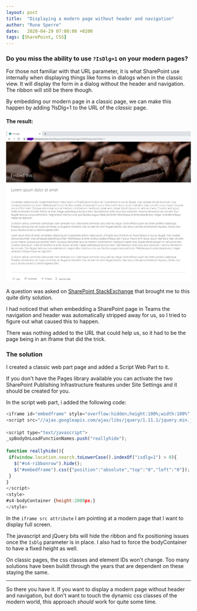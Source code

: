 ```yaml
---
layout: post
title:  "Displaying a modern page without header and navigation"
author: "Rune Sperre"
date:   2020-04-29 07:00:00 +0200
tags: [SharePoint, CSS]
---
```


### Do you miss the ability to use `?IsDlg=1` on your modern pages?

For those not familiar with that URL parameter, it is what SharePoint use internally when displaying things like forms in dialogs when in the classic view. It will display the form in a dialog without the header and navigation. The ribbon will still be there though.

By embedding our modern page in a classic page, we can make this happen by adding ?IsDlg=1 to the URL of the *classic* page.

#### The result:

![IsDlg on a modern page](/images/2020-04-29/2020-04-29-09-12-57.png)

A question was asked on [SharePoint StackExchange](https://sharepoint.stackexchange.com/) that brought me to this quite dirty solution. 

I had noticed that when embedding a SharePoint page in Teams the navigation and header was automatically stripped away for us, so I tried to figure out what caused this to happen.

There was nothing added to the URL that could help us, so it had to be the page being in an iframe that did the trick.

### The solution

I created a classic web part page and added a Script Web Part to it. 

If you don't have the Pages library available you can activate the two SharePoint Publishing Infrastructure features under Site Settings and it should be created for you.

In the script web part, i added the following code:

```javascript
<iframe id="embedframe" style="overflow:hidden;height:100%;width:100%" height="100%" width="100%" frameborder="0" src="https://contoso.sharepoint.com/sites/Playground/SitePages/Embed-this.aspx"></iframe>
<script src="//ajax.googleapis.com/ajax/libs/jquery/1.11.1/jquery.min.js"></script>

<script type="text/javascript">
_spBodyOnLoadFunctionNames.push("reallyhide");

function reallyhide(){
 if(window.location.search.toLowerCase().indexOf("isdlg=1") > 0){
   $("#s4-ribbonrow").hide();
   $("#embedframe").css({"position":"absolute","top":"0","left":"0"});
 }
}
</script>
<style>
#s4-bodyContainer {height:2000px;}
</style>
```
In the `iframe src attribute` I am pointing at a modern page that I want to display full screen. 

The javascript and jQuery bits will hide the ribbon and fix positioning issues once the `IsDlg` parameter is in place. I also had to force the bodyContainer to have a fixed height as well.

On classic pages, the css classes and element IDs won't change. Too many solutions have been buildt through the years that are dependent on these staying the same.

---

So there you have it. If you want to display a modern page without header and navigation, but don't want to touch the dynamic css classes of the modern world, this approach *should* work for quite some time.



